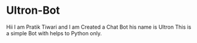 # Ultron-Bot
Hii I am Pratik Tiwari and I am Created a Chat Bot his name is Ultron This is a simple Bot with helps to Python only.
